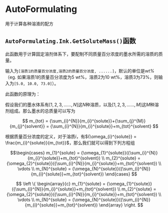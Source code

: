 # AutoFormulating
用于计算各种溶液的配方

## `AutoFormulating.Ink.GetSoluteMass()`函数
此函数用于计算固定溶剂体系下，要配制不同质量百分浓度的墨水所需的溶质的质量。

输入为`[溶质1的质量百分浓度,溶质2的质量百分浓度, ......]`，默认的单位是*wt%* （eg. 如果溶质1的质量百分浓度为5 wt%，溶质2为10 wt%，溶质3为73%，则输入为`[5.0, 10.0, 73.0]`）。

此函数的原理为：

假设我们的墨水体系有$[1,2,3,......,N]$这$N$种溶质，以及$[1,2,3,......,M]$这$M$种溶剂组成。那么墨水的总质量可以写为

$$ m_{tot} = {\sum_{i}^{N}}{m_{i}^{solute}}+{\sum_{j}^{M}}{m_{j}^{solvent}} = {\sum_{i}^{N}}{m_{i}^{solute}}+m_{tot}^{solvent} $$

根据质量百分浓度的定义，对于溶质$i$，有${\omega_{i}^{solute}} = \frac{m_{i}^{solute}}{m_{tot}}$，那么我们就可以得到下列方程组

$$\begin{cases}
m_{1}^{solute} = {\omega_{1}^{solute}}({\sum_{i}^{N}}{m_{i}^{solute}}+m_{tot}^{solvent}) \\
m_{2}^{solute} = {\omega_{2}^{solute}}({\sum_{i}^{N}}{m_{i}^{solute}}+m_{tot}^{solvent}) \\
\vdots \\
m_{N}^{solute} = {\omega_{N}^{solute}}({\sum_{i}^{N}}{m_{i}^{solute}}+m_{tot}^{solvent})
\end{cases}
$$

$$
\left \{ 
\begin{array}{c}
m_{1}^{solute} = {\omega_{1}^{solute}}({\sum_{i}^{N}}{m_{i}^{solute}}+m_{tot}^{solvent}) \\
m_{2}^{solute} = {\omega_{2}^{solute}}({\sum_{i}^{N}}{m_{i}^{solute}}+m_{tot}^{solvent}) \\
\vdots \\
m_{N}^{solute} = {\omega_{N}^{solute}}({\sum_{i}^{N}}{m_{i}^{solute}}+m_{tot}^{solvent})
\end{array}
\right. 
$$
